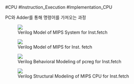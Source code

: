 #CPU #Instruction_Execution #Implementation_CPU

PC와 Adder를 통해 명령어를 가져오는 과정

<figure> 
	<img src="https://i.imgur.com/vjtfQRX.png" /> 
	<figcaption>Verilog Model of MIPS System for Inst.fetch</figcaption> 
</figure>

<figure>
	<img src="https://i.imgur.com/sKwRVrY.png" />
	<figcaption>Verilog Model of MIPS for Inst. fetch</figcaption>
</figure>

<figure>
	<img src="https://i.imgur.com/bmKLWmw.png" />
	<figcaption>Verilog Behavioral Modeling of pcreg for Inst.fetch</figcaption>
</figure>

<figure>
	<img src="https://img1.daumcdn.net/thumb/R1280x0/?scode=mtistory2&fname=https%3A%2F%2Fblog.kakaocdn.net%2Fdn%2FkDXG4%2FbtrzeLv8eUk%2F4Zu4K1VYq9ythWRdq4x231%2Fimg.png" />
	<figcaption>Verilog Structural Modeling of MIPS CPU for Inst.fetch</figcaption>
</figure>

